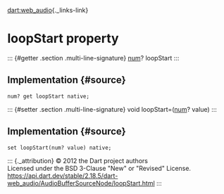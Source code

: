 [dart:web\_audio](../../dart-web_audio/dart-web_audio-library){._links-link}

loopStart property
==================

::: {#getter .section .multi-line-signature}
[num](../../dart-core/num-class)? loopStart
:::

Implementation {#source}
--------------

``` {.language-dart data-language="dart"}
num? get loopStart native;
```

::: {#setter .section .multi-line-signature}
void loopStart=([num](../../dart-core/num-class)? value)
:::

Implementation {#source}
--------------

``` {.language-dart data-language="dart"}
set loopStart(num? value) native;
```

::: {._attribution}
© 2012 the Dart project authors\
Licensed under the BSD 3-Clause \"New\" or \"Revised\" License.\
<https://api.dart.dev/stable/2.18.5/dart-web_audio/AudioBufferSourceNode/loopStart.html>
:::
